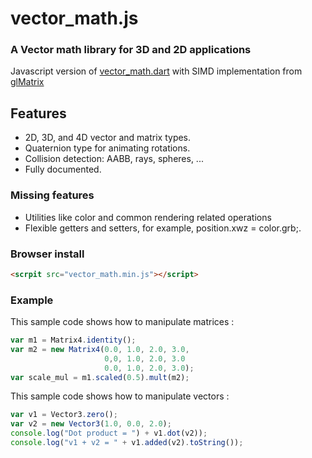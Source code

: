 # vector_math.js
### A Vector math library for 3D and 2D applications
Javascript version of [vector_math.dart](https://github.com/google/vector_math.dart) with SIMD implementation from [glMatrix](https://github.com/toji/gl-matrix)

## Features

* 2D, 3D, and 4D vector and matrix types.
* Quaternion type for animating rotations.
* Collision detection: AABB, rays, spheres, ...
* Fully documented.

### Missing features

* Utilities like color and common rendering related operations
* Flexible getters and setters, for example, position.xwz = color.grb;.

### Browser install

```html
<scrpit src="vector_math.min.js"></script>
```

### Example

This sample code shows how to manipulate matrices :
```javascript
var m1 = Matrix4.identity();
var m2 = new Matrix4(0.0, 1.0, 2.0, 3.0,
                     0,0, 1.0, 2.0, 3.0
                     0.0, 1.0, 2.0, 3.0);
var scale_mul = m1.scaled(0.5).mult(m2);
```

This sample code shows how to manipulate vectors :
```javascript
var v1 = Vector3.zero();
var v2 = new Vector3(1.0, 0.0, 2.0);
console.log("Dot product = ") + v1.dot(v2));
console.log("v1 + v2 = " + v1.added(v2).toString());
```
